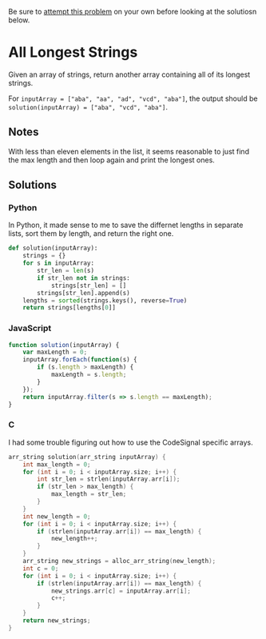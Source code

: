 Be sure to [attempt this problem](https://github.com/bsoist/codesignal-arcade-solutions) on your own before looking at the solutiosn below.

# All Longest Strings
Given an array of strings, return another array containing all of its longest strings.

For `inputArray = ["aba", "aa", "ad", "vcd", "aba"]`, the output should be
`solution(inputArray) = ["aba", "vcd", "aba"]`.

## Notes
With less than eleven elements in the list, it seems reasonable to just find the max length and then loop again and print the longest ones.

## Solutions

### Python
In Python, it made sense to me to save the differnet lengths in separate lists, sort them by length, and return the right one.
```python
def solution(inputArray):
    strings = {}
    for s in inputArray:
        str_len = len(s)
        if str_len not in strings:
            strings[str_len] = []
        strings[str_len].append(s)
    lengths = sorted(strings.keys(), reverse=True)
    return strings[lengths[0]]
```

### JavaScript
```javascript
function solution(inputArray) {
    var maxLength = 0;
    inputArray.forEach(function(s) {
        if (s.length > maxLength) {
            maxLength = s.length;
        }
    });
    return inputArray.filter(s => s.length == maxLength);
}
```

### C
I had some trouble figuring out how to use the CodeSignal specific arrays.

```c
arr_string solution(arr_string inputArray) {
    int max_length = 0;
    for (int i = 0; i < inputArray.size; i++) {
        int str_len = strlen(inputArray.arr[i]);
        if (str_len > max_length) {
            max_length = str_len;
        }
    }
    int new_length = 0;
    for (int i = 0; i < inputArray.size; i++) {
        if (strlen(inputArray.arr[i]) == max_length) {
            new_length++;
        }
    }
    arr_string new_strings = alloc_arr_string(new_length);
    int c = 0;
    for (int i = 0; i < inputArray.size; i++) {
        if (strlen(inputArray.arr[i]) == max_length) {
            new_strings.arr[c] = inputArray.arr[i];
            c++;
        }
    }
    return new_strings;
}
```